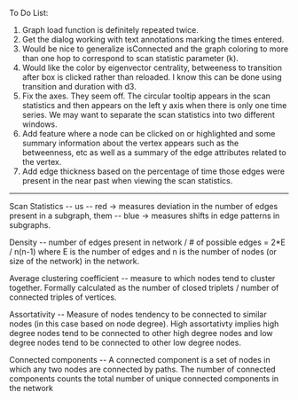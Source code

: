 To Do List:

1.  Graph load function is definitely repeated twice.
2.  Get the dialog working with text annotations marking the times entered.
3.  Would be nice to generalize isConnected and the graph coloring to more than one hop to correspond to scan statistic parameter (k).
4.  Would like the color by eigenvector centrality, betweeness to transition after box is clicked rather than reloaded.  I know this can be done using transition and duration with d3.
5.  Fix the axes.  They seem off. The circular tooltip appears in the scan statistics and then appears on the left y axis when there is only one time series.  We may want to separate the scan statistics into two different windows.
6.  Add feature where a node can be clicked on or highlighted and some summary information about the vertex appears such as the betweenness, etc as well as a summary of the edge attributes related to the vertex.
7.  Add edge thickness based on the percentage of time those edges were present in the near past when viewing the scan statistics.


-----------------------------------------------------------------------------------------------------------------------

Scan Statistics -- us -- red -> measures deviation in the number of edges present in a subgraph, them -- blue -> measures shifts in edge patterns in subgraphs.

Density -- number of edges present in network / # of possible edges = 2*E / n(n-1) where E is the number of edges and n is the number of nodes (or size of the network) in the network.

Average clustering coefficient -- measure to which nodes tend to cluster together.  Formally calculated as the number of closed triplets / number of connected triples of vertices.

Assortativity -- Measure of nodes tendency to be connected to similar nodes (in this case based on node degree).  High assortativty implies high degree nodes tend to be connected to other high degree nodes and low degree nodes tend to be connected to other low degree nodes.

Connected components -- A connected component is a set of nodes in which any two nodes are connected by paths.  The number of connected components counts the total number of unique connected components in the network
